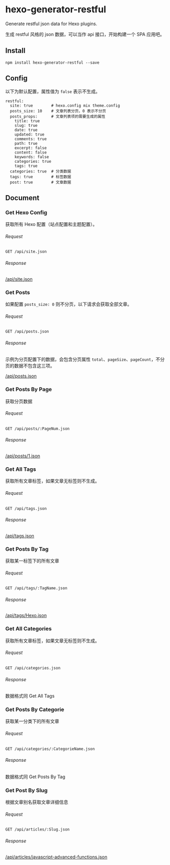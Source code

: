 # hexo-generator-restful

Generate restful json data for Hexo plugins.

生成 restful 风格的 json 数据，可以当作 api 接口，开始构建一个 SPA 应用吧。

## Install

```
npm install hexo-generator-restful --save
```

## Config

以下为默认配置，属性值为 `false` 表示不生成。

```
restful:
  site: true        # hexo.config mix theme.config
  posts_size: 10    # 文章列表分页，0 表示不分页
  posts_props:      # 文章列表项的需要生成的属性
    title: true
    slug: true
    date: true
    updated: true
    comments: true
    path: true
    excerpt: false
    content: false
    keywords: false
    categories: true
    tags: true
  categories: true  # 分类数据
  tags: true        # 标签数据
  post: true        # 文章数据
```

## Document

### Get Hexo Config

获取所有 Hexo 配置（站点配置和主题配置）。

###### Request

```
GET /api/site.json
```

###### Response

[/api/site.json](http://www.imys.net/api/site.json)

### Get Posts

如果配置 `posts_size: 0` 则不分页，以下请求会获取全部文章。

###### Request

```
GET /api/posts.json
```

###### Response

示例为分页配置下的数据，会包含分页属性 `total`、`pageSize`、`pageCount`，不分页的数据不包含这三项。

[/api/posts.json](http://www.imys.net/api/posts.json)

### Get Posts By Page

获取分页数据

###### Request

```
GET /api/posts/:PageNum.json
```

###### Response

[/api/posts/1.json](http://www.imys.net/api/posts/1.json)

### Get All Tags

获取所有文章标签，如果文章无标签则不生成。

###### Request

```
GET /api/tags.json
```

###### Response

[/api/tags.json](http://www.imys.net/api/tags.json)

### Get Posts By Tag

获取某一标签下的所有文章

###### Request

```
GET /api/tags/:TagName.json
```

###### Response

[/api/tags/Hexo.json](http://www.imys.net/api/tags/Hexo.json)

### Get All Categories

获取所有文章标签，如果文章无标签则不生成。

###### Request

```
GET /api/categories.json
```

###### Response

数据格式同 Get All Tags

### Get Posts By Categorie

获取某一分类下的所有文章

###### Request

```
GET /api/categories/:CategorieName.json
```

###### Response

数据格式同 Get Posts By Tag

### Get Post By Slug

根据文章别名获取文章详细信息

###### Request

```
GET /api/articles/:Slug.json
```

###### Response

[/api/articles/javascript-advanced-functions.json](http://www.imys.net/api/articles/javascript-advanced-functions.json)
